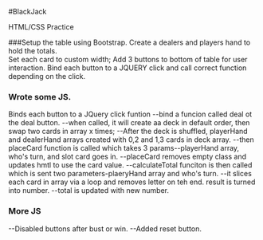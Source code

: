 #BlackJack 

HTML/CSS Practice

###Setup the table using Bootstrap. 
Create a dealers and players hand to hold the totals.  
Set each card to custom width;
Add 3 buttons to bottom of table for user interaction.
Bind each button to a JQUERY click and call correct function depending on the click.


### Wrote some JS.
Binds each button to a JQuery click funtion
--bind a funcion called deal ot the deal button.
--when called, it will create aa deck in default order, then swap two cards in array x times;
--After the deck is shuffled, playerHand and dealerHand arrays created with 0,2 and 1,3 cards in deck array.
--then placeCard function is called which takes 3 params--playerHand array, who's turn, and slot card goes in.
--placeCard removes empty class and updates hmtl to use the card value.
--calculateTotal funciton is then called which is sent two parameters-plaeryHand array and who's turn.
--it slices each card in array via a loop and removes letter on teh end.  result is turned into number.
--total is updated with new number.


### More JS
--Disabled buttons after bust or win.
--Added reset button. 
